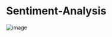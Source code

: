 # Sentiment-Analysis
![image](https://github.com/anwesapal/Sentiment-Analysis/assets/125749544/6ebfacbe-8956-41e6-bfbf-aff972c48e53)


